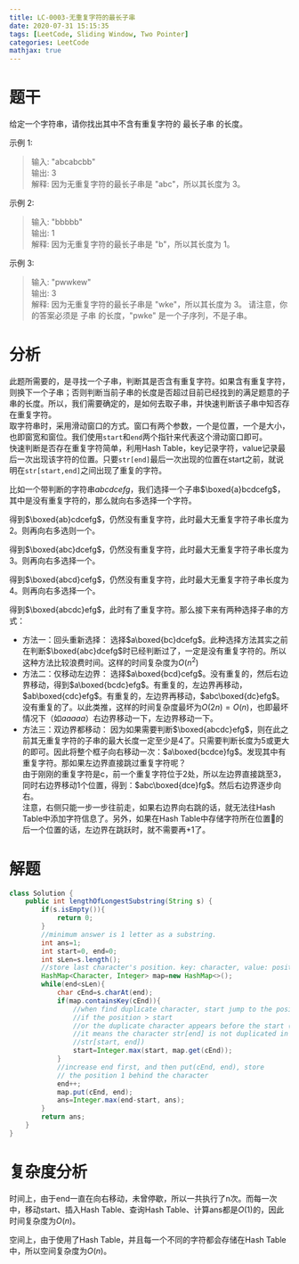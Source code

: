 ```yaml
---
title: LC-0003-无重复字符的最长子串
date: 2020-07-31 15:15:35
tags: [LeetCode, Sliding Window, Two Pointer]
categories: LeetCode
mathjax: true
---
```

# 题干
给定一个字符串，请你找出其中不含有重复字符的 最长子串 的长度。
<!--more-->
示例 1:
> 输入: "abcabcbb"  
> 输出: 3   
> 解释: 因为无重复字符的最长子串是 "abc"，所以其长度为 3。 

示例 2:
> 输入: "bbbbb"  
> 输出: 1  
> 解释: 因为无重复字符的最长子串是 "b"，所以其长度为 1。  

示例 3:
> 输入: "pwwkew"  
> 输出: 3  
> 解释: 因为无重复字符的最长子串是 "wke"，所以其长度为 3。
> 请注意，你的答案必须是 子串 的长度，"pwke" 是一个子序列，不是子串。
     
# 分析
此题所需要的，是寻找一个子串，判断其是否含有重复字符。如果含有重复字符，则换下一个子串；否则判断当前子串的长度是否超过目前已经找到的满足题意的子串的长度。所以，我们需要确定的，是如何去取子串，并快速判断该子串中知否存在重复字符。  
取字符串时，采用滑动窗口的方式。窗口有两个参数，一个是位置，一个是大小，也即窗宽和窗位。我们使用`start`和`end`两个指针来代表这个滑动窗口即可。  
快速判断是否存在重复字符简单，利用Hash Table，key记录字符，value记录最后一次出现该字符的位置。只要`str[end]`最后一次出现的位置在start之前，就说明在`str[start,end]`之间出现了重复的字符。

比如一个带判断的字符串$abcdcefg$，我们选择一个子串$\boxed{a}bcdcefg$，其中是没有重复字符的，那么就向右多选择一个字符。  

得到$\boxed{ab}cdcefg$，仍然没有重复字符，此时最大无重复字符子串长度为2。则再向右多选则一个。  

得到$\boxed{abc}dcefg$，仍然没有重复字符，此时最大无重复字符子串长度为3。则再向右多选择一个。 

得到$\boxed{abcd}cefg$，仍然没有重复字符，此时最大无重复字符子串长度为4。则再向右多选择一个。  

得到$\boxed{abcdc}efg$，此时有了重复字符。那么接下来有两种选择子串的方式：
* 方法一：回头重新选择：
选择$a\boxed{bc}dcefg$。此种选择方法其实之前在判断$\boxed{abc}dcefg$时已经判断过了，一定是没有重复字符的。所以这种方法比较浪费时间。这样的时间复杂度为$O(n^2)$
* 方法二：仅移动左边界：
选择$a\boxed{bcd}cefg$。没有重复的，然后右边界移动，得到$a\boxed{bcdc}efg$。有重复的，左边界再移动，$ab\boxed{cdc}efg$。有重复的，左边界再移动，$abc\boxed{dc}efg$。没有重复的了。以此类推，这样的时间复杂度最坏为$O(2n)=O(n)$，也即最坏情况下（如$aaaaa$）右边界移动一下，左边界移动一下。
* 方法三：双边界都移动：
因为如果需要判断$\boxed{abcdc}efg$，则在此之前其无重复字符的子串的最大长度一定至少是4了。只需要判断长度为5或更大的即可。因此将整个框子向右移动一次：$a\boxed{bcdce}fg$。发现其中有重复字符。那如果左边界直接跳过重复字符呢？  
由于刚刚的重复字符是c，前一个重复字符位于2处，所以左边界直接跳至3，同时右边界移动1个位置，得到：$abc\boxed{dce}fg$。然后右边界逐步向右。  
注意，右侧只能一步一步往前走，如果右边界向右跳的话，就无法往Hash Table中添加字符信息了。另外，如果在Hash Table中存储字符所在位置的后一个位置的话，左边界在跳跃时，就不需要再+1了。


# 解题
```java
class Solution {
    public int lengthOfLongestSubstring(String s) {
        if(s.isEmpty()){
            return 0;
        }
        //minimum answer is 1 letter as a substring.
        int ans=1;
        int start=0, end=0;
        int sLen=s.length();
        //store last character's position. key: character, value: position
        HashMap<Character, Integer> map=new HashMap<>();
        while(end<sLen){
            char cEnd=s.charAt(end);
            if(map.containsKey(cEnd)){
                //when find duplicate character, start jump to the position
                //if the position > start
                //or the duplicate character appears before the start (and 
                //it means the character str[end] is not duplicated in
                //str[start, end])
                start=Integer.max(start, map.get(cEnd));
            }
            //increase end first, and then put(cEnd, end), store
            // the position 1 behind the character
            end++;
            map.put(cEnd, end);
            ans=Integer.max(end-start, ans);
        }
        return ans;
    }
}
```
# 复杂度分析
时间上，由于end一直在向右移动，未曾停歇，所以一共执行了n次。而每一次中，移动start、插入Hash Table、查询Hash Table、计算ans都是$O(1)$的，因此时间复杂度为$O(n)$。  

空间上，由于使用了Hash Table，并且每一个不同的字符都会存储在Hash Table中，所以空间复杂度为$O(n)$。

